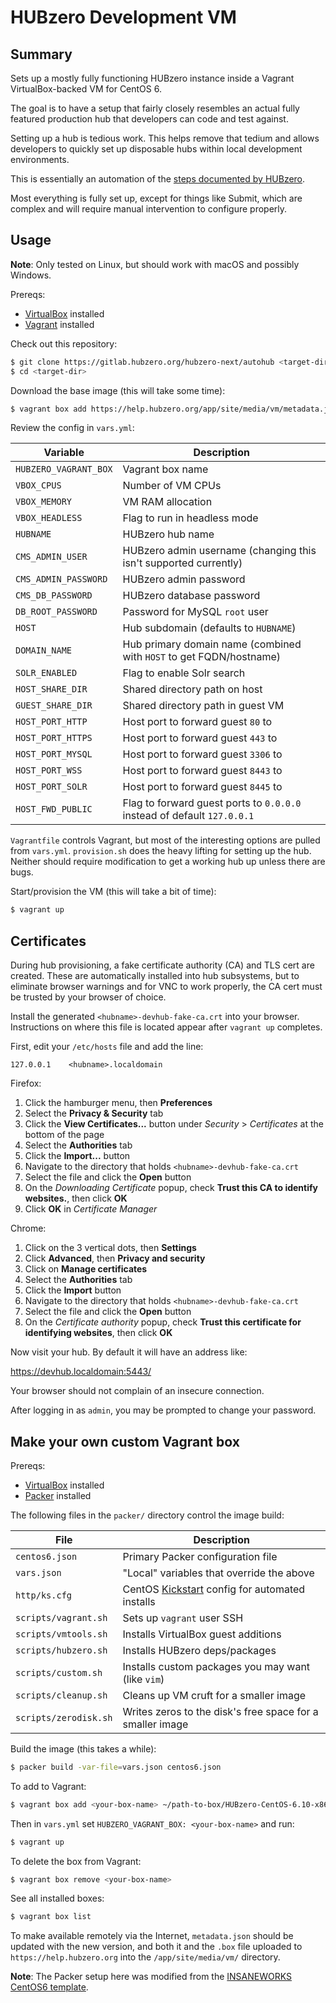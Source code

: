# HUBzero Development VM

## Summary

Sets up a mostly fully functioning HUBzero instance inside a Vagrant VirtualBox-backed VM for CentOS 6.

The goal is to have a setup that fairly closely resembles an actual fully featured production hub that developers can code and test against.

Setting up a hub is tedious work. This helps remove that tedium and allows developers to quickly set up disposable hubs within local development environments.

This is essentially an automation of the [steps documented by HUBzero](https://help.hubzero.org/documentation/22/installation/redhat/install).

Most everything is fully set up, except for things like Submit, which are complex and will require manual intervention to configure properly.


## Usage

**Note**: Only tested on Linux, but should work with macOS and possibly Windows.

Prereqs:

- [VirtualBox](https://www.virtualbox.org/) installed
- [Vagrant](https://www.vagrantup.com/) installed

Check out this repository:

```bash
$ git clone https://gitlab.hubzero.org/hubzero-next/autohub <target-dir>
$ cd <target-dir>
```

Download the base image (this will take some time):

```bash
$ vagrant box add https://help.hubzero.org/app/site/media/vm/metadata.json
```

Review the config in `vars.yml`:

Variable               | Description
--                     | --
`HUBZERO_VAGRANT_BOX`  | Vagrant box name
`VBOX_CPUS`            | Number of VM CPUs
`VBOX_MEMORY`          | VM RAM allocation
`VBOX_HEADLESS`        | Flag to run in headless mode
`HUBNAME`              | HUBzero hub name
`CMS_ADMIN_USER`       | HUBzero admin username (changing this isn't supported currently)
`CMS_ADMIN_PASSWORD`   | HUBzero admin password
`CMS_DB_PASSWORD`      | HUBzero database password
`DB_ROOT_PASSWORD`     | Password for MySQL `root` user
`HOST`                 | Hub subdomain (defaults to `HUBNAME`)
`DOMAIN_NAME`          | Hub primary domain name (combined with `HOST` to get FQDN/hostname)
`SOLR_ENABLED`         | Flag to enable Solr search
`HOST_SHARE_DIR`       | Shared directory path on host
`GUEST_SHARE_DIR`      | Shared directory path in guest VM
`HOST_PORT_HTTP`       | Host port to forward guest `80` to
`HOST_PORT_HTTPS`      | Host port to forward guest `443` to
`HOST_PORT_MYSQL`      | Host port to forward guest `3306` to
`HOST_PORT_WSS`        | Host port to forward guest `8443` to
`HOST_PORT_SOLR`       | Host port to forward guest `8445` to
`HOST_FWD_PUBLIC`      | Flag to forward guest ports to `0.0.0.0` instead of default `127.0.0.1`

`Vagrantfile` controls Vagrant, but most of the interesting options are pulled from `vars.yml`. `provision.sh` does the heavy lifting for setting up the hub. Neither should require modification to get a working hub up unless there are bugs.

Start/provision the VM (this will take a bit of time):

```bash
$ vagrant up
```


## Certificates

During hub provisioning, a fake certificate authority (CA) and TLS cert are created. These are automatically installed into hub subsystems, but to eliminate browser warnings and for VNC to work properly, the CA cert must be trusted by your browser of choice.

Install the generated `<hubname>-devhub-fake-ca.crt` into your browser. Instructions on where this file is located appear after `vagrant up` completes.

First, edit your `/etc/hosts` file and add the line:

```
127.0.0.1    <hubname>.localdomain
```

Firefox:

1. Click the hamburger menu, then **Preferences**
1. Select the **Privacy & Security** tab
1. Click the **View Certificates...** button under *Security* > *Certificates* at the bottom of the page
1. Select the **Authorities** tab
1. Click the **Import...** button
1. Navigate to the directory that holds `<hubname>-devhub-fake-ca.crt`
1. Select the file and click the **Open** button
1. On the *Downloading Certificate* popup, check **Trust this CA to identify websites.**, then click **OK**
1. Click **OK** in *Certificate Manager*

Chrome:

1. Click on the 3 vertical dots, then **Settings**
1. Click **Advanced**, then **Privacy and security**
1. Click on **Manage certificates**
1. Select the **Authorities** tab
1. Click the **Import** button
1. Navigate to the directory that holds `<hubname>-devhub-fake-ca.crt`
1. Select the file and click the **Open** button
1. On the *Certificate authority* popup, check **Trust this certificate for identifying websites**, then click **OK**

Now visit your hub. By default it will have an address like:

https://devhub.localdomain:5443/

Your browser should not complain of an insecure connection.

After logging in as `admin`, you may be prompted to change your password.


## Make your own custom Vagrant box

Prereqs:

- [VirtualBox](https://www.virtualbox.org/) installed
- [Packer](https://www.packer.io/) installed

The following files in the `packer/` directory control the image build:

File                  | Description
--                    | --
`centos6.json`        | Primary Packer configuration file
`vars.json`           | "Local" variables that override the above
`http/ks.cfg`         | CentOS [Kickstart](https://docs.centos.org/en-US/centos/install-guide/Kickstart2/) config for automated installs
`scripts/vagrant.sh`  | Sets up `vagrant` user SSH
`scripts/vmtools.sh`  | Installs VirtualBox guest additions
`scripts/hubzero.sh`  | Installs HUBzero deps/packages
`scripts/custom.sh`   | Installs custom packages you may want (like `vim`)
`scripts/cleanup.sh`  | Cleans up VM cruft for a smaller image
`scripts/zerodisk.sh` | Writes zeros to the disk's free space for a smaller image

Build the image (this takes a while):

```bash
$ packer build -var-file=vars.json centos6.json
```

To add to Vagrant:

```bash
$ vagrant box add <your-box-name> ~/path-to-box/HUBzero-CentOS-6.10-x86_64-<yyyyMMdd>-virtualbox.box
```

Then in `vars.yml` set `HUBZERO_VAGRANT_BOX: <your-box-name>` and run:

```bash
$ vagrant up
```

To delete the box from Vagrant:

```bash
$ vagrant box remove <your-box-name>
```

See all installed boxes:

```bash
$ vagrant box list
```

To make available remotely via the Internet, `metadata.json` should be updated with the new version, and both it and the `.box` file uploaded to `https://help.hubzero.org` into the `/app/site/media/vm/` directory.

**Note**: The Packer setup here was modified from the [INSANEWORKS CentOS6 template](https://github.com/INSANEWORKS/insaneworks-packer-template).

